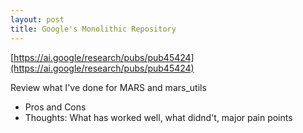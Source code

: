 ```yaml
---
layout: post
title: Google's Monolithic Repository
---
```


[https://ai.google/research/pubs/pub45424](https://ai.google/research/pubs/pub45424)

Review what I've done for MARS and mars\_utils

- Pros and Cons
- Thoughts: What has worked well, what didnd't, major pain points
